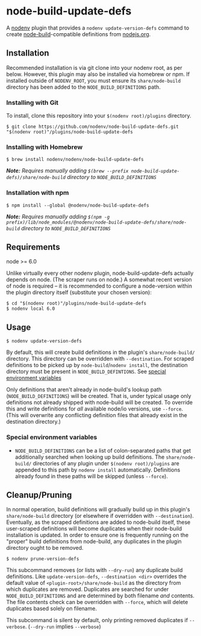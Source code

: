 # node-build-update-defs

A [nodenv][] plugin that provides a `nodenv update-version-defs` command to
create [node-build][]-compatible definitions from [nodejs.org](https://nodejs.org).

## Installation

Recommended installation is via git clone into your nodenv root, as per below.
However, this plugin may also be installed via homebrew or npm.
If installed outside of `NODENV_ROOT`, you must ensure its `share/node-build` directory has been added to the `NODE_BUILD_DEFINITIONS` path.

### Installing with Git

To install, clone this repository into your `$(nodenv root)/plugins` directory.

    $ git clone https://github.com/nodenv/node-build-update-defs.git "$(nodenv root)"/plugins/node-build-update-defs

### Installing with Homebrew

    $ brew install nodenv/nodenv/node-build-update-defs

*__Note:__
Requires manually adding `$(brew --prefix node-build-update-defs)/share/node-build` directory to `NODE_BUILD_DEFINITIONS`*

### Installation with npm

    $ npm install --global @nodenv/node-build-update-defs

*__Note:__
Requires manually adding `$(npm -g prefix)/lib/node_modules/@nodenv/node-build-update-defs/share/node-build` directory to `NODE_BUILD_DEFINITIONS`*

## Requirements

node >= 6.0

Unlike virtually every other nodenv plugin, node-build-update-defs actually depends on node.
(The scraper runs on node.)
A somewhat recent version of node is required – it is recommended to configure a node-version within the plugin directory itself (substitute your chosen version):

    $ cd "$(nodenv root)"/plugins/node-build-update-defs
    $ nodenv local 6.0

## Usage

    $ nodenv update-version-defs

By default, this will create build definitions in the plugin's `share/node-build/` directory.
This directory can be overridden with `--destination`.
For scraped definitions to be picked up by `node-build`/`nodenv install`,
the destination directory must be present in `NODE_BUILD_DEFINTIONS`.
See [special environment variables](#special-environment-variables)

Only definitions that aren't already in node-build's lookup path (`NODE_BUILD_DEFINITIONS`) will be created.
That is, under typical usage only definitions not already shipped with node-build will be created.
To override this and write definitions for *all* available node/io versions, use `--force`.
(This will overwrite any conflicting definition files that already exist in the destination directory.)

### Special environment variables

- `NODE_BUILD_DEFINITIONS` can be a list of colon-separated paths that get additionally searched when looking up build definitions.
The `share/node-build/` directories of any plugin under `$(nodenv root)/plugins` are appended to this path by `nodenv install` automatically.
Definitions already found in these paths will be skipped (unless `--force`).

## Cleanup/Pruning

In normal operation, build definitions will gradually build up in this plugin's `share/node-build` directory (or elsewhere if overridden with `--destination`).
Eventually, as the scraped definitions are added to node-build itself, these user-scraped definitions will become duplicates when their node-build installation is updated.
In order to ensure one is frequently running on the "proper" build definitions from node-build, any duplicates in the plugin directory ought to be removed.

    $ nodenv prune-version-defs

This subcommand removes (or lists with `--dry-run`) any duplicate build definitions.
Like `update-version-defs`, `--destination <dir>` overrides the default value of `<plugin-root>/share/node-build` as the directory from which duplicates are removed.
Duplicates are searched for under `NODE_BUILD_DEFINITIONS` and are determined by both filename *and* contents.
The file contents check can be overridden with `--force`,  which will delete duplicates based solely on filename.

This subcommand is silent by default, only printing removed duplicates if `--verbose`.
(`--dry-run` implies `--verbose`)

[nodenv]: https://github.com/nodenv/nodenv
[node-build]: https://github.com/nodenv/node-build
